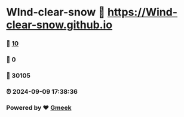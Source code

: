 # WInd-clear-snow :link: https://Wind-clear-snow.github.io 
### :page_facing_up: [10](https://Wind-clear-snow.github.io/tag.html) 
### :speech_balloon: 0 
### :hibiscus: 30105 
### :alarm_clock: 2024-09-09 17:38:36 
### Powered by :heart: [Gmeek](https://github.com/Meekdai/Gmeek)
